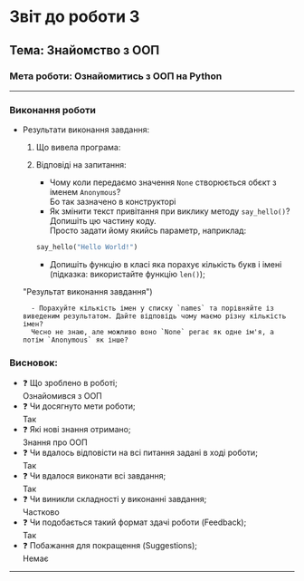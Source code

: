 # Звіт до роботи 3
## Тема: Знайомство з ООП
### Мета роботи: Ознайомитись з ООП на Python
---
### Виконання роботи
- Результати виконання завдання:
    1. Що вивела програма:

    
    4. Відповіді на запитання:
        - Чому коли передаємо значення `None` створюється обєкт з іменем `Anonymous`?  
        Бо так зазначено в конструкторі
        - Як змінити текст привітання при виклику методу `say_hello()`? Допишіть цю частину коду.  
        Просто задати йому якийсь параметр, наприклад:
        ```python
        say_hello("Hello World!")
        ```
        - Допишіть функцію в класі яка порахує кількість букв і імені (підказка: використайте функцію `len()`);  
        
     "Результат виконання завдання")
        
        - Порахуйте кількість імен у списку `names` та порівняйте із виведеним результатом. Дайте відповідь чому маємо різну кількість імен?  
        Чесно не знаю, але можливо воно `None` регає як одне ім'я, а потім `Anonymous` як інше?
    
### Висновок: 
- :question: Що зроблено в роботі;  
Ознайомився з ООП
- :question: Чи досягнуто мети роботи;  
Так
- :question: Які нові знання отримано;  
Знання про ООП
- :question: Чи вдалось відповісти на всі питання задані в ході роботи;  
Так
- :question: Чи вдалося виконати всі завдання;  
Так
- :question: Чи виникли складності у виконанні завдання;  
Частково
- :question: Чи подобається такий формат здачі роботи (Feedback);  
Так
- :question: Побажання для покращення (Suggestions);  
Немає
---